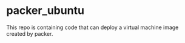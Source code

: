 # packer_ubuntu
This repo is containing code that can deploy a virtual machine image created by packer.
